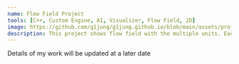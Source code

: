 ```yaml
---
name: Flow Field Project 
tools: [C++, Custom Engine, AI, Visualizer, Flow Field, 2D]
image: https://github.com/g1jung/g1jung.github.io/blob/main/assets/project/Flow%20Field/380project_title.PNG?raw=true
description: This project shows flow field with the multiple units. Each units will have random position and they will show how they works on the flow field. I implemented all algorithm and frontend parts in this program.
---
```

Details of my work will be updated at a later date